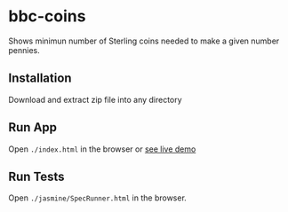 # bbc-coins

Shows minimun number of Sterling coins needed to make a given number pennies.

## Installation

Download and extract zip file into any directory

## Run App

Open `./index.html` in the browser or [see live demo](https://ezra-obiwale.github.io/bbc-coins/)

## Run Tests

Open `./jasmine/SpecRunner.html` in the browser.